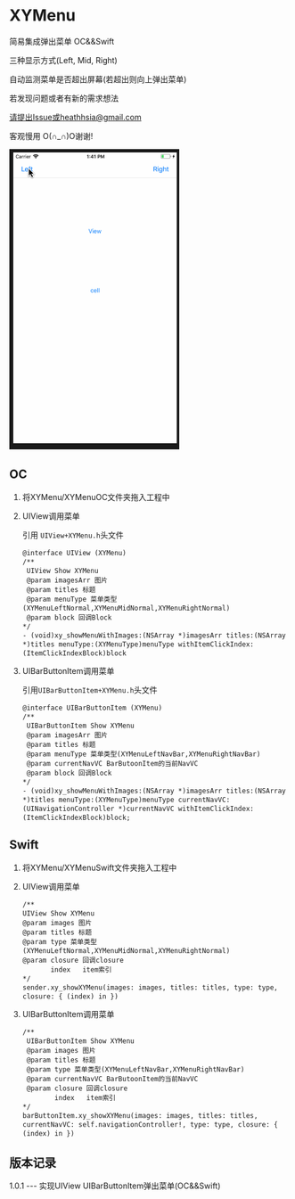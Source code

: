 # XYMenu

简易集成弹出菜单 OC&&Swift

三种显示方式(Left, Mid, Right)

自动监测菜单是否超出屏幕(若超出则向上弹出菜单)

若发现问题或者有新的需求想法

请提出Issue或heathhsia@gmail.com

客观慢用 O(∩_∩)O谢谢!

![demo.gif](img/demo.gif)

## OC
1. 将XYMenu/XYMenuOC文件夹拖入工程中
2. UIView调用菜单 

	引用 ```UIView+XYMenu.h```头文件
	
	````
	@interface UIView (XYMenu)
	/**
	 UIView Show XYMenu
 	 @param imagesArr 图片
 	 @param titles 标题
	 @param menuType 菜单类型 (XYMenuLeftNormal,XYMenuMidNormal,XYMenuRightNormal)
	 @param block 回调Block
 	*/
 	- (void)xy_showMenuWithImages:(NSArray *)imagesArr titles:(NSArray *)titles menuType:(XYMenuType)menuType withItemClickIndex:(ItemClickIndexBlock)block
	````
	
3. UIBarButtonItem调用菜单

	引用```UIBarButtonItem+XYMenu.h```头文件
	
	````
	@interface UIBarButtonItem (XYMenu)
	/**
	 UIBarButtonItem Show XYMenu
 	 @param imagesArr 图片
	 @param titles 标题
	 @param menuType 菜单类型(XYMenuLeftNavBar,XYMenuRightNavBar)
 	 @param currentNavVC BarButoonItem的当前NavVC
 	 @param block 回调Block
 	*/
	- (void)xy_showMenuWithImages:(NSArray *)imagesArr titles:(NSArray *)titles menuType:(XYMenuType)menuType currentNavVC:(UINavigationController *)currentNavVC withItemClickIndex:(ItemClickIndexBlock)block;
	````

## Swift
1. 将XYMenu/XYMenuSwift文件夹拖入工程中
2. UIView调用菜单
	 
	 ```
	/**
	 UIView Show XYMenu
 	 @param images 图片
	 @param titles 标题
	 @param type 菜单类型 (XYMenuLeftNormal,XYMenuMidNormal,XYMenuRightNormal)
 	 @param closure 回调closure 
 	        index   item索引
 	*/
	sender.xy_showXYMenu(images: images, titles: titles, type: type, closure: { (index) in })
	```
	
3. UIBarButtonItem调用菜单
 
	```
	/**
	 UIBarButtonItem Show XYMenu
 	 @param images 图片
	 @param titles 标题
	 @param type 菜单类型(XYMenuLeftNavBar,XYMenuRightNavBar)
 	 @param currentNavVC BarButoonItem的当前NavVC
 	 @param closure 回调closure 
 	        index   item索引
 	*/
	barButtonItem.xy_showXYMenu(images: images, titles: titles, currentNavVC: self.navigationController!, type: type, closure: { (index) in })
	```

## 版本记录
1.0.1 --- 实现UIView UIBarButtonItem弹出菜单(OC&&Swift)
	 

	